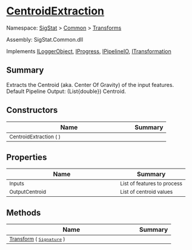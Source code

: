# [CentroidExtraction](./CentroidExtraction.md)

Namespace: [SigStat]() > [Common](./../README.md) > [Transforms](./README.md)

Assembly: SigStat.Common.dll

Implements [ILoggerObject](./../ILoggerObject.md), [IProgress](./../Helpers/IProgress.md), [IPipelineIO](./../Pipeline/IPipelineIO.md), [ITransformation](./../ITransformation.md)

## Summary
Extracts the Centroid (aka. Center Of Gravity) of the input features.  <br> Default Pipeline Output: (List{double}) Centroid.

## Constructors

| Name | Summary | 
| --- | --- | 
| <sub>CentroidExtraction (  )</sub><img width=180>| <sub></sub>| <br>


## Properties

| Name | Summary | 
| --- | --- | 
| <sub>Inputs</sub><img width=180>| <sub>List of features to process</sub>| <br>
| <sub>OutputCentroid</sub><img width=180>| <sub>List of centroid values</sub>| <br>


## Methods

| Name | Summary | 
| --- | --- | 
| <sub>[Transform](./Methods/CentroidExtraction-100663556.md) ( [`Signature`](./../Signature.md) )</sub><img width=180>| <sub></sub>| <br>


